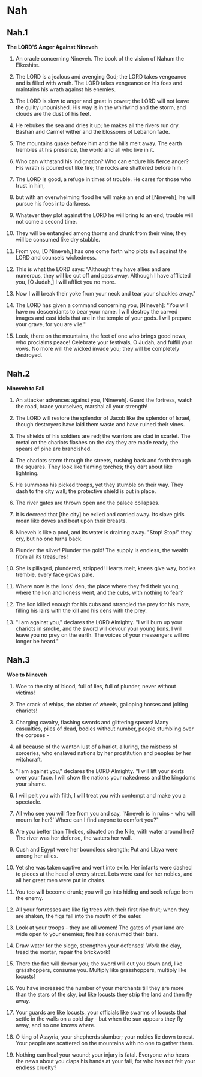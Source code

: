 # Nah

## Nah.1

__The LORD'S Anger Against Nineveh__

1. An oracle concerning Nineveh. The book of the vision of Nahum the Elkoshite.

2. The LORD is a jealous and avenging God; the LORD takes vengeance and is filled with wrath. The LORD takes vengeance on his foes and maintains his wrath against his enemies.

3. The LORD is slow to anger and great in power; the LORD will not leave the guilty unpunished. His way is in the whirlwind and the storm, and clouds are the dust of his feet.

4. He rebukes the sea and dries it up; he makes all the rivers run dry. Bashan and Carmel wither and the blossoms of Lebanon fade.

5. The mountains quake before him and the hills melt away. The earth trembles at his presence, the world and all who live in it.

6. Who can withstand his indignation? Who can endure his fierce anger? His wrath is poured out like fire; the rocks are shattered before him.

7. The LORD is good, a refuge in times of trouble. He cares for those who trust in him,

8. but with an overwhelming flood he will make an end of [Nineveh]; he will pursue his foes into darkness.

9. Whatever they plot against the LORD he will bring to an end; trouble will not come a second time.

10. They will be entangled among thorns and drunk from their wine; they will be consumed like dry stubble. 

11. From you, [O Nineveh,] has one come forth who plots evil against the LORD and counsels wickedness.

12. This is what the LORD says: "Although they have allies and are numerous, they will be cut off and pass away. Although I have afflicted you, [O Judah,] I will afflict you no more.

13. Now I will break their yoke from your neck and tear your shackles away."

14. The LORD has given a command concerning you, [Nineveh]: "You will have no descendants to bear your name. I will destroy the carved images and cast idols that are in the temple of your gods. I will prepare your grave, for you are vile."

15. Look, there on the mountains, the feet of one who brings good news, who proclaims peace! Celebrate your festivals, O Judah, and fulfill your vows. No more will the wicked invade you; they will be completely destroyed.

## Nah.2

__Nineveh to Fall__

1. An attacker advances against you, [Nineveh]. Guard the fortress, watch the road, brace yourselves, marshal all your strength!

2. The LORD will restore the splendor of Jacob like the splendor of Israel, though destroyers have laid them waste and have ruined their vines.

3. The shields of his soldiers are red; the warriors are clad in scarlet. The metal on the chariots flashes on the day they are made ready; the spears of pine are brandished. 

4. The chariots storm through the streets, rushing back and forth through the squares. They look like flaming torches; they dart about like lightning.

5. He summons his picked troops, yet they stumble on their way. They dash to the city wall; the protective shield is put in place.

6. The river gates are thrown open and the palace collapses.

7. It is decreed that [the city] be exiled and carried away. Its slave girls moan like doves and beat upon their breasts.

8. Nineveh is like a pool, and its water is draining away. "Stop! Stop!" they cry, but no one turns back.

9. Plunder the silver! Plunder the gold! The supply is endless, the wealth from all its treasures!

10. She is pillaged, plundered, stripped! Hearts melt, knees give way, bodies tremble, every face grows pale.

11. Where now is the lions' den, the place where they fed their young, where the lion and lioness went, and the cubs, with nothing to fear?

12. The lion killed enough for his cubs and strangled the prey for his mate, filling his lairs with the kill and his dens with the prey.

13. "I am against you," declares the LORD Almighty. "I will burn up your chariots in smoke, and the sword will devour your young lions. I will leave you no prey on the earth. The voices of your messengers will no longer be heard."

## Nah.3

__Woe to Nineveh__

1. Woe to the city of blood, full of lies, full of plunder, never without victims!

2. The crack of whips, the clatter of wheels, galloping horses and jolting chariots!

3. Charging cavalry, flashing swords and glittering spears! Many casualties, piles of dead, bodies without number, people stumbling over the corpses -

4. all because of the wanton lust of a harlot, alluring, the mistress of sorceries, who enslaved nations by her prostitution and peoples by her witchcraft.

5. "I am against you," declares the LORD Almighty. "I will lift your skirts over your face. I will show the nations your nakedness and the kingdoms your shame.

6. I will pelt you with filth, I will treat you with contempt and make you a spectacle.

7. All who see you will flee from you and say, `Nineveh is in ruins - who will mourn for her?' Where can I find anyone to comfort you?"

8. Are you better than Thebes, situated on the Nile, with water around her? The river was her defense, the waters her wall.

9. Cush and Egypt were her boundless strength; Put and Libya were among her allies.

10. Yet she was taken captive and went into exile. Her infants were dashed to pieces at the head of every street. Lots were cast for her nobles, and all her great men were put in chains.

11. You too will become drunk; you will go into hiding and seek refuge from the enemy.

12. All your fortresses are like fig trees with their first ripe fruit; when they are shaken, the figs fall into the mouth of the eater.

13. Look at your troops - they are all women! The gates of your land are wide open to your enemies; fire has consumed their bars.

14. Draw water for the siege, strengthen your defenses! Work the clay, tread the mortar, repair the brickwork!

15. There the fire will devour you; the sword will cut you down and, like grasshoppers, consume you. Multiply like grasshoppers, multiply like locusts!

16. You have increased the number of your merchants till they are more than the stars of the sky, but like locusts they strip the land and then fly away.

17. Your guards are like locusts, your officials like swarms of locusts that settle in the walls on a cold day - but when the sun appears they fly away, and no one knows where.

18. O king of Assyria, your shepherds slumber; your nobles lie down to rest. Your people are scattered on the mountains with no one to gather them.

19. Nothing can heal your wound; your injury is fatal. Everyone who hears the news about you claps his hands at your fall, for who has not felt your endless cruelty?

